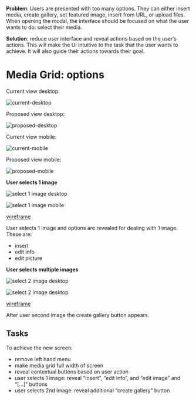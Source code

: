 **Problem**: Users are presented with too many options. They can either insert media, create gallery, set featured image, insert from URL, or upload files. When opening the modal, the interface should be focused on what the user wants to do: select their media.

**Solution**: reduce user interface and reveal actions based on the user’s actions. This will make the UI intuitive to the task that the user wants to achieve. It will also guide their actions towards their goal. 

# Media Grid: options

Current view desktop:

![current-desktop](https://cldup.com/OFJGOovBlC.png)

Proposed view desktop:

![proposed-desktop](https://cldup.com/JNC9v6hTD4.png)

Current view mobile:

![current-mobile](https://cldup.com/QEmaltv2Bq.png)

Proposed view mobile:

![proposed-mobile](https://cldup.com/Wt3mC7ymSw.png)

**User selects 1 image**

![select 1 image desktop](https://cldup.com/GVyrqeSWSA.png)

![select 1 image mobile](https://cldup.com/kWPU1OuBPI.png)

[wireframe](https://projects.invisionapp.com/share/QD2NHGDYB#/screens/72120163?maintainScrollPosition=true)

User selects 1 image and options are revealed for dealing with 1 image. These are:
- insert
- edit info
- edit picture

**User selects multiple images**

![select 2 image desktop](https://cldup.com/EOTab_LEng.png)

![select 2 image desktop](https://cldup.com/iK5SVbzQOH.png)

[wireframe](https://projects.invisionapp.com/share/QD2NHGDYB#/screens/72120165?maintainScrollPosition=true)

After user second image the create gallery button appears. 

## Tasks

To achieve the new screen:
- remove left hand menu
- make media grid full width of screen
- reveal contextual buttons based on user action
- user selects 1 image: reveal “insert”, “edit info”, and “edit image” and “[…]” buttons
- user selects 2nd image: reveal additional “create gallery” button


